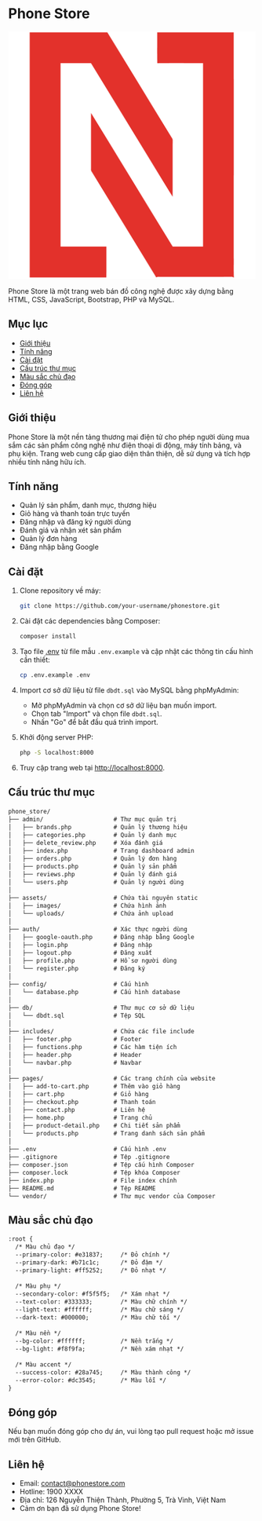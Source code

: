 # Phone Store

![Phone Store](assets/images/logo.png)

Phone Store là một trang web bán đồ công nghệ được xây dựng bằng HTML, CSS, JavaScript, Bootstrap, PHP và MySQL.

## Mục lục

-   [Giới thiệu](#giới-thiệu)
-   [Tính năng](#tính-năng)
-   [Cài đặt](#cài-đặt)
-   [Cấu trúc thư mục](#cấu-trúc-thư-mục)
-   [Màu sắc chủ đạo](#màu-sắc-chủ-đạo)
-   [Đóng góp](#đóng-góp)
-   [Liên hệ](#liên-hệ)

## Giới thiệu

Phone Store là một nền tảng thương mại điện tử cho phép người dùng mua sắm các sản phẩm công nghệ như điện thoại di động, máy tính bảng, và phụ kiện. Trang web cung cấp giao diện thân thiện, dễ sử dụng và tích hợp nhiều tính năng hữu ích.

## Tính năng

-   Quản lý sản phẩm, danh mục, thương hiệu
-   Giỏ hàng và thanh toán trực tuyến
-   Đăng nhập và đăng ký người dùng
-   Đánh giá và nhận xét sản phẩm
-   Quản lý đơn hàng
-   Đăng nhập bằng Google

## Cài đặt

1. Clone repository về máy:

    ```sh
    git clone https://github.com/your-username/phonestore.git
    ```

2. Cài đặt các dependencies bằng Composer:

    ```sh
    composer install
    ```

3. Tạo file [.env](http://_vscodecontentref_/1) từ file mẫu `.env.example` và cập nhật các thông tin cấu hình cần thiết:

    ```sh
    cp .env.example .env
    ```

4. Import cơ sở dữ liệu từ file `dbdt.sql` vào MySQL bằng phpMyAdmin:

    - Mở phpMyAdmin và chọn cơ sở dữ liệu bạn muốn import.
    - Chọn tab "Import" và chọn file `dbdt.sql`.
    - Nhấn "Go" để bắt đầu quá trình import.

5. Khởi động server PHP:

    ```sh
    php -S localhost:8000
    ```

6. Truy cập trang web tại [http://localhost:8000](http://localhost:8000).

## Cấu trúc thư mục

```plaintext
phone_store/
├── admin/                    # Thư mục quản trị
│   ├── brands.php            # Quản lý thương hiệu
│   ├── categories.php        # Quản lý danh mục
│   ├── delete_review.php     # Xóa đánh giá
│   ├── index.php             # Trang dashboard admin
│   ├── orders.php            # Quản lý đơn hàng
│   ├── products.php          # Quản lý sản phẩm
│   ├── reviews.php           # Quản lý đánh giá
│   └── users.php             # Quản lý người dùng
│
├── assets/                   # Chứa tài nguyên static
│   ├── images/               # Chứa hình ảnh
│   └── uploads/              # Chứa ảnh upload
│
├── auth/                     # Xác thực người dùng
│   ├── google-oauth.php      # Đăng nhập bằng Google
│   ├── login.php             # Đăng nhập
│   ├── logout.php            # Đăng xuất
│   ├── profile.php           # Hồ sơ người dùng
│   └── register.php          # Đăng ký
│
├── config/                   # Cấu hình
│   └── database.php          # Cấu hình database
│
├── db/                       # Thư mục cơ sở dữ liệu
│   └── dbdt.sql              # Tệp SQL
│
├── includes/                 # Chứa các file include
│   ├── footer.php            # Footer
│   ├── functions.php         # Các hàm tiện ích
│   ├── header.php            # Header
│   └── navbar.php            # Navbar
│
├── pages/                    # Các trang chính của website
│   ├── add-to-cart.php       # Thêm vào giỏ hàng
│   ├── cart.php              # Giỏ hàng
│   ├── checkout.php          # Thanh toán
│   ├── contact.php           # Liên hệ
│   ├── home.php              # Trang chủ
│   ├── product-detail.php    # Chi tiết sản phẩm
│   └── products.php          # Trang danh sách sản phẩm
│
├── .env                      # Cấu hình .env
├── .gitignore                # Tệp .gitignore
├── composer.json             # Tệp cấu hình Composer
├── composer.lock             # Tệp khóa Composer
├── index.php                 # File index chính
├── README.md                 # Tệp README
└── vendor/                   # Thư mục vendor của Composer
```

## Màu sắc chủ đạo

```plaintext
:root {
  /* Màu chủ đạo */
  --primary-color: #e31837;     /* Đỏ chính */
  --primary-dark: #b71c1c;      /* Đỏ đậm */
  --primary-light: #ff5252;     /* Đỏ nhạt */

  /* Màu phụ */
  --secondary-color: #f5f5f5;   /* Xám nhạt */
  --text-color: #333333;        /* Màu chữ chính */
  --light-text: #ffffff;        /* Màu chữ sáng */
  --dark-text: #000000;         /* Màu chữ tối */

  /* Màu nền */
  --bg-color: #ffffff;          /* Nền trắng */
  --bg-light: #f8f9fa;          /* Nền xám nhạt */

  /* Màu accent */
  --success-color: #28a745;     /* Màu thành công */
  --error-color: #dc3545;       /* Màu lỗi */
}
```

## Đóng góp

Nếu bạn muốn đóng góp cho dự án, vui lòng tạo pull request hoặc mở issue mới trên GitHub.

## Liên hệ

-   Email: contact@phonestore.com
-   Hotline: 1900 XXXX
-   Địa chỉ: 126 Nguyễn Thiện Thành, Phường 5, Trà Vinh, Việt Nam
-   Cảm ơn bạn đã sử dụng Phone Store!
